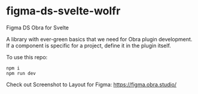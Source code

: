 # figma-ds-svelte-wolfr

Figma DS Obra for Svelte

A library with ever-green basics that we need for Obra plugin development. If a component is specific for a project, define it in the plugin itself.

To use this repo:

    npm i
    npm run dev

Check out Screenshot to Layout for Figma: https://figma.obra.studio/
